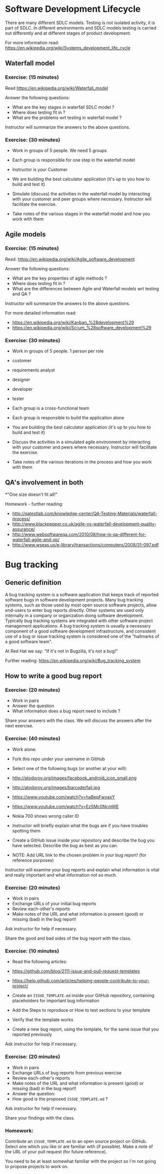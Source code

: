 # Software Development Lifecycle

There are many different SDLC models. Testing is not isolated activity, it is
part of SDLC. In different environments and SDLC models testing is carried out
differently and at different stages of product development.

For more information read:
https://en.wikipedia.org/wiki/Systems_development_life_cycle


## Waterfall model

### Exercise: (15 minutes)

Read
https://en.wikipedia.org/wiki/Waterfall_model

Answer the following questions:

* What are the key stages in waterfall SDLC model ?
* Where does testing fit in ?
* What are the problems wrt testing in waterfall model ?

Instructor will summarize the answers to the above questions.


### Exercise: (30 minutes)

* Work in groups of 5 people. We need 5 groups
* Each group is responsible for one step in the waterfall model
* Instructor is your Customer
* We are building the best calculator application
(it's up to you how to build and test it)

* Simulate (discuss) the activities in the waterfall model by interacting
with your customer and peer groups where necessary. Instructor will facilitate
the exercise.

* Take notes of the various stages in the waterfall model and how you work with
them



## Agile models

### Exercise: (15 minutes)

Read:
https://en.wikipedia.org/wiki/Agile_software_development

Answer the following questions:

* What are the key properties of agile methods ?
* Where does testing fit in ?
* What are the differences between Agile and Waterfall models
wrt testing and QA ?

Instructor will summarize the answers to the above questions.

For more detailed information read:
* https://en.wikipedia.org/wiki/Kanban_%28development%29
* https://en.wikipedia.org/wiki/Scrum_%28software_development%29


### Exercise: (30 minutes)

* Work in groups of 5 people. 1 person per role
 * customer
 * requirements analyst
 * designer
 * developer
 * tester

* Each group is a cross-functional team
* Each group is responsible to build the application alone
* You are building the best calculator application
(it's up to you how to build and test it)

* Discuss the activities in a simulated agile environment by interacting
with your customer and peers where necessary. Instructor will facilitate
the exercise.

* Take notes of the various iterations in the process and how you work with
them


## QA's involvement in both

*"One size doesn't fit all!"

Homework - further reading:
* http://qatestlab.com/knowledge-center/QA-Testing-Materials/waterfall-process/
* http://www.blackpepper.co.uk/agile-vs-waterfall-development-quality-assurance/
* http://www.websoftwareqa.com/2010/08/how-is-qa-different-for-waterfall-agile-and-xp/
* http://www.wseas.us/e-library/transactions/computers/2008/31-097.pdf


# Bug tracking

## Generic definition

A bug tracking system is a software application that keeps track of reported
software bugs in software development projects. Many bug tracking systems,
such as those used by most open source software projects, allow end-users to
enter bug reports directly. Other systems are used only internally in a company
or organization doing software development. Typically bug tracking systems are
integrated with other software project management applications. A bug tracking
system is usually a necessary component of a good software development
infrastructure, and consistent use of a bug or issue tracking system is
considered one of the "hallmarks of a good software team".

At Red Hat we say: "If it's not in Bugzilla, it's not a bug!"

Further reading:
https://en.wikipedia.org/wiki/Bug_tracking_system


## How to write a good bug report

### Exercise: (20 minutes)

* Work in pairs
* Answer the question
* What information does a bug report need to include ?


Share your answers with the class. We will discuss the answers after the
next exercise.


### Exercise: (40 minutes)

* Work alone.
* Fork this repo under your username in GitHub
* Select one of the following bugs (or another at your will):
 * http://atodorov.org/images/facebook_android_icon_small.png
 * http://atodorov.org/images/barcode/fail.jpg
 * https://www.youtube.com/watch?v=haBepFwyaxY
 * https://www.youtube.com/watch?v=EzSMc0NcmWE
 * Nokia 700 shows wrong caller ID

* Instructor will briefly explain what the bugs are if you
have troubles spotting them

* Create a GitHub issue inside your repository and describe the bug
you have selected. Describe the bug as best as you can.
* NOTE: Add URL link to the chosen problem in your bug report! (for reference purposes)


Instructor will examine your bug reports and explain what information
is vital and really important and what information not so much.


### Exercise: (20 minutes)

* Work in pairs
* Exchange URLs of your initial bug reports
* Review each-other's reports
* Make notes of the URL and what information is present (good)
or missing (bad) in the bug report!

Ask instructor for help if necessary.

Share the good and bad sides of the bug report with the class.


### Exercise: (10 minutes)

* Read the following articles:
 * https://github.com/blog/2111-issue-and-pull-request-templates
 * https://help.github.com/articles/helping-people-contribute-to-your-project/

* Create an `ISSUE_TEMPLATE.md` inside your GitHub repository,
containing placeholders for important bug information
* Add the Steps to reproduce or How to test sections to your template
* Verify that the template works
* Create a new bug report, using the template, for the same issue that you
reported previously

Ask instructor for help if necessary.


### Exercise: (20 minutes)

* Work in pairs
* Exchange URLs of bug reports from previous exercise
* Review each-other's reports
* Make notes of the URL and what information is present (good)
or missing (bad) in the bug report!
* Answer the question:
* How good is the proposed `ISSUE_TEMPLATE.md` ?

Ask instructor for help if necessary.

Share your findings with the class.



### Homework:

Contribute an `ISSUE_TEMPLATE.md` to an open source project on GitHub.
Select one which you like or are familiar with (if possible).
Make a note of the URL of your pull request (for future reference).

You need to be at least somewhat familiar with the project so I'm
not going to propose projects to work on.
